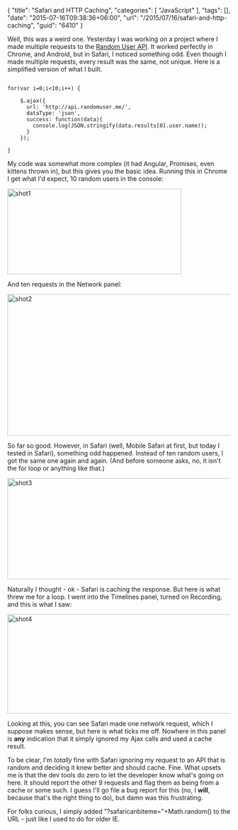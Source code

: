 {
	"title": "Safari and HTTP Caching",
	"categories": [
		"JavaScript"
	],
	"tags": [],
	"date": "2015-07-16T09:38:36+06:00",
	"url": "/2015/07/16/safari-and-http-caching",
	"guid": "6410"
}

Well, this was a weird one. Yesterday I was working on a project where I made multiple requests to the <a href="https://randomuser.me/">Random User API</a>. It worked perfectly in Chrome, and Android, but in Safari, I noticed something odd. Even though I made multiple requests, every result was the same, not unique. Here is a simplified version of what I built.

<!--more-->

<pre><code class="language-javascript">
for(var i=0;i&lt;10;i++) {

	$.ajax({
	  url: 'http://api.randomuser.me/',
	  dataType: 'json',
	  success: function(data){
	    console.log(JSON.stringify(data.results[0].user.name));
	  }
	});

}</code></pre>

My code was somewhat more complex (it had Angular, Promises, even kittens thrown in), but this gives you the basic idea. Running this in Chrome I get what I'd expect, 10 random users in the console:

<img src="https://static.raymondcamden.com/images/wp-content/uploads/2015/07/shot14.png" alt="shot1" width="393" height="193" class="aligncenter size-full wp-image-6411 imgborder" />

And ten requests in the Network panel:

<img src="https://static.raymondcamden.com/images/wp-content/uploads/2015/07/shot21.png" alt="shot2" width="700" height="319" class="aligncenter size-full wp-image-6412 imgbordder" />

So far so good. However, in Safari (well, Mobile Safari at first, but today I tested in Safari), something odd happened. Instead of ten random users, I got the same one again and again. (And before someone asks, no, it isn't the for loop or anything like that.)

<img src="https://static.raymondcamden.com/images/wp-content/uploads/2015/07/shot3.png" alt="shot3" width="700" height="228" class="aligncenter size-full wp-image-6413 imgborder" />

Naturally I thought - ok - Safari is caching the response. But here is what threw me for a loop. I went into the Timelines panel, turned on Recording, and this is what I saw:

<img src="https://static.raymondcamden.com/images/wp-content/uploads/2015/07/shot4.png" alt="shot4" width="700" height="224" class="aligncenter size-full wp-image-6414 imgborder" />

Looking at this, you can see Safari made one network request, which I suppose makes sense, but here is what ticks me off. Nowhere in this panel is <strong>any</strong> indication that it simply ignored my Ajax calls and used a cache result.

To be clear, I'm <i>totally</i> fine with Safari ignoring my request to an API that is random and deciding it knew better and should cache. Fine. What upsets me is that the dev tools do zero to let the developer know what's going on here. It should report the other 9 requests and flag them as being from a cache or some such. I guess I'll go file a bug report for this (no, I <strong>will</strong>, because that's the right thing to do), but damn was this frustrating.

For folks curious, I simply added "?safaricanbiteme="+Math.random() to the URL - just like I used to do for older IE.